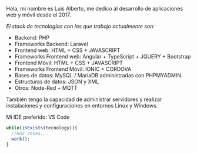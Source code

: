 Hola, mi nombre es Luis Alberto, me dedico al desarrollo de aplicaciones web y móvil desde el 2017.

*El stack de tecnologías con las que trabajo actualmente son:*

- Backend: PHP
- Frameworks Backend: Laravel
- Frontend web: HTML + CSS + JAVASCRIPT
- Frameworks Frontend web: Angular + TypeScript + JQUERY + Bootstrap
- Frontend Móvil: HTML + CSS + JAVASCRIPT
- Frameworks Frontend Móvil: IONIC + CORDOVA
- Bases de datos: MySQL / MariaDB administradas con PHPMYADMIN
- Estructuras de datos: JSON y XML
- Otros: Node-Red + MQTT

También tengo la capacidad de administrar servidores y realizar instalaciones y configuraciones en entornos Linux y Windows.

Mi IDE preferido: VS Code

```JAVASCRIPT
while(isExists(tecnology)){
  //Haz cosas...
  work();
}
```

